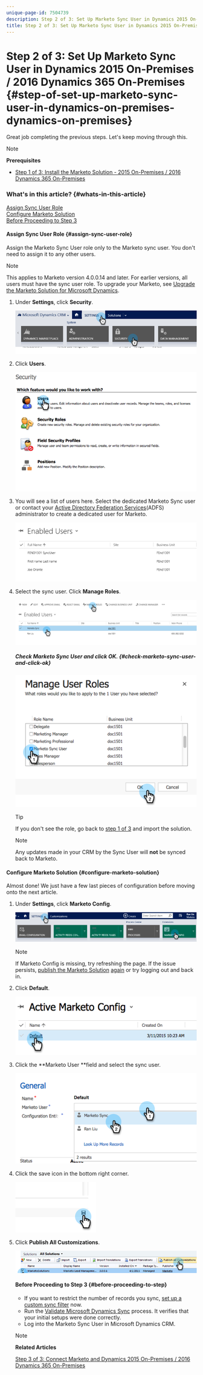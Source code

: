 ```yaml
---
unique-page-id: 7504739
description: Step 2 of 3: Set Up Marketo Sync User in Dynamics 2015 On-Premises / 2016 Dynamics 365 On-Premises - Marketo Docs - Product Documentation
title: Step 2 of 3: Set Up Marketo Sync User in Dynamics 2015 On-Premises / 2016 Dynamics 365 On-Premises
---
```


# Step 2 of 3: Set Up Marketo Sync User in Dynamics 2015 On-Premises / 2016 Dynamics 365 On-Premises {#step-of-set-up-marketo-sync-user-in-dynamics-on-premises-dynamics-on-premises}

Great job completing the previous steps. Let's keep moving through this.

>[!NOTE]
>
>**Prerequisites**
>
>* [Step 1 of 3: Install the Marketo Solution - 2015 On-Premises / 2016 Dynamics 365 On-Premises](step-1-of-3-install-the-marketo-solution-2015-on-premises-2016-dynamics-365-on-premises.md)
>

### What's in this article? {#whats-in-this-article}

[Assign Sync User Role](#assign-sync-user-role)  
[Configure Marketo Solution](#configure-marketo-solution)  
[Before Proceeding to Step 3](#before-proceeding-to-step)

#### Assign Sync User Role {#assign-sync-user-role}

Assign the Marketo Sync User role only to the Marketo sync user. You don't need to assign it to any other users.

>[!NOTE]
>
>This applies to Marketo version 4.0.0.14 and later. For earlier versions, all users must have the sync user role. To upgrade your Marketo, see [Upgrade the Marketo Solution for Microsoft Dynamics](../../../../../product-docs/crm-sync/microsoft-dynamics-sync/sync-setup/download-the-marketo-lead-management-solution/upgrade-the-marketo-solution-for-microsoft-dynamics.md).

1. Under **Settings**, click **Security**.

   ![](assets/assign1.png)

1. Click **Users**.

   ![](assets/assign2.png)

1. You will see a list of users here. Select the dedicated Marketo Sync user or contact your [Active Directory Federation Services](https://msdn.microsoft.com/en-us/library/bb897402.aspx)(ADFS) administrator to create a dedicated user for Marketo.

   ![](assets/image2015-3-26-10-3a39-3a35.png)

1. Select the sync user. Click **Manage Roles**.

   ![](assets/assign4.png)

   ##### Check Marketo Sync User and click OK. {#check-marketo-sync-user-and-click-ok}

   ![](assets/assign5.png)

   >[!TIP]
   >
   >If you don't see the role, go back to [step 1 of 3](#) and import the solution.

   >[!NOTE]
   >
   >Any updates made in your CRM by the Sync User will **not** be synced back to Marketo.

#### Configure Marketo Solution {#configure-marketo-solution}

Almost done! We just have a few last pieces of configuration before moving onto the next article.

1. Under **Settings**, click **Marketo Config**.

   ![](assets/configure1.png)

   >[!NOTE]
   >
   >If Marketo Config is missing, try refreshing the page. If the issue persists, [publish the Marketo Solution](#) [again](https://docs.marketo.com/pages/viewpage.action?pageId=3571822#publish-customizations) or try logging out and back in.

1. Click **Default**.

   ![](assets/configure2.png)

1. Click the **Marketo User **field and select the sync user.

   ![](assets/configure3.png)

1. Click the save icon in the bottom right corner.

   ![](assets/configure4.png)

1. Click **Publish All Customizations**.

   ![](assets/publish-all-customizations1.png)

   #### Before Proceeding to Step 3 {#before-proceeding-to-step}

    * If you want to restrict the number of records you sync, [set up a custom sync filter](../../../../../product-docs/crm-sync/microsoft-dynamics-sync/create-a-custom-dynamics-sync-filter.md) now.
    * Run the [Validate Microsoft Dynamics Sync](../../../../../product-docs/crm-sync/microsoft-dynamics-sync/sync-setup/validate-microsoft-dynamics-sync.md) process. It verifies that your initial setups were done correctly.
    * Log into the Marketo Sync User in Microsoft Dynamics CRM.

   >[!NOTE]
   >
   >**Related Articles**
   >
   >
   >[Step 3 of 3: Connect Marketo and Dynamics 2015 On-Premises / 2016 Dynamics 365 On-Premises](step-3-of-3-connect-marketo-and-dynamics-2015-on-premises-2016-dynamics-365-on-premises.md)

